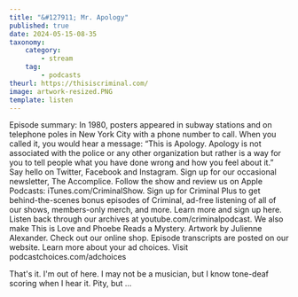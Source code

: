 ```yaml
---
title: "&#127911; Mr. Apology"
published: true
date: 2024-05-15-08-35
taxonomy:
    category:
        - stream
    tag:
        - podcasts
theurl: https://thisiscriminal.com/
image: artwork-resized.PNG
template: listen
---
```


Episode summary: In 1980, posters appeared in subway stations and on telephone poles in New York City with a phone number to call. When you called it, you would hear a message: &ldquo;This is Apology. Apology is not associated with the police or any other organization but rather is a way for you to tell people what you have done wrong and how you feel about it.&rdquo; Say hello on Twitter, Facebook and Instagram. Sign up for our occasional newsletter, The Accomplice. Follow the show and review us on Apple Podcasts: iTunes.com/CriminalShow. Sign up for Criminal Plus to get behind-the-scenes bonus episodes of Criminal, ad-free listening of all of our shows, members-only merch, and more. Learn more and sign up here. Listen back through our archives at youtube.com/criminalpodcast. We also make This is Love and Phoebe Reads a Mystery. Artwork by Julienne Alexander. Check out our online shop. Episode transcripts are posted on our website. Learn more about your ad choices. Visit podcastchoices.com/adchoices

That's it. I'm out of here. I may not be a musician, but I know tone-deaf scoring when I hear it. Pity, but ...

